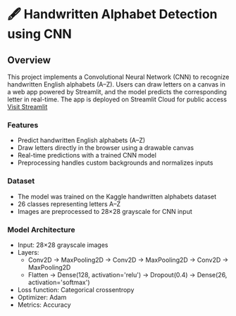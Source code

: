 # 🖋️ Handwritten Alphabet Detection using CNN

## Overview
This project implements a Convolutional Neural Network (CNN) to recognize handwritten English alphabets (A–Z).
Users can draw letters on a canvas in a web app powered by Streamlit, and the model predicts the corresponding letter in real-time. The app is deployed on Streamlit Cloud for public access
[Visit Streamlit](https://handwritten-alphabet-cnn-maryam.streamlit.app)

### Features
- Predict handwritten English alphabets (A–Z)
- Draw letters directly in the browser using a drawable canvas
- Real-time predictions with a trained CNN model
- Preprocessing handles custom backgrounds and normalizes inputs

### Dataset
- The model was trained on the Kaggle handwritten alphabets dataset
- 26 classes representing letters A–Z
- Images are preprocessed to 28×28 grayscale for CNN input

### Model Architecture
- Input: 28×28 grayscale images
- Layers:
    - Conv2D → MaxPooling2D → Conv2D → MaxPooling2D → Conv2D → MaxPooling2D
    - Flatten → Dense(128, activation='relu') → Dropout(0.4) → Dense(26, activation='softmax')
- Loss function: Categorical crossentropy
- Optimizer: Adam
- Metrics: Accuracy